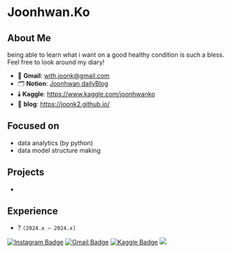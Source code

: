 # Joonhwan.Ko

## About Me
being able to learn what i want on a good healthy condition is such a bless. 
<br>
Feel free to look around my diary!
- 📧 **Gmail**: with.joonk@gmail.com
- 🗂 **Notion**: [Joonhwan dailyBlog](https://www.notion.so/joonk2/59190ba1b7fb4d5d86f486d08f242558?v=a4e397d7ac3848fa9588b284b61825df)
- 🕯️ **Kaggle**: https://www.kaggle.com/joonhwanko
- 💎 **blog**: https://joonk2.github.io/

## Focused on
- data analytics (by python)
- data model structure making

## Projects
-

## Experience
- ? `(2024.x ~ 2024.x)`


[![Instagram Badge](https://img.shields.io/badge/-Instagram-dd2a7b?style=flat-square&logo=instagram&logoColor=white&link=https://www.instagram.com/joonhwan10/)](https://www.instagram.com/joonhwan10/) 
[![Gmail Badge](https://img.shields.io/badge/-Gmail-d14836?style=flat-square&logo=Gmail&logoColor=white&link=mailto:iwbm312@gmail.com)](mailto:with.joonk@gmail.com)
[![Kaggle Badge](https://kaggle.com/static/images/open-in-kaggle.svg)](https://www.kaggle.com/joonhwanko)
<a href="https://www.notion.so/joonk2/59190ba1b7fb4d5d86f486d08f242558?v=a4e397d7ac3848fa9588b284b61825df"><img src="https://img.shields.io/badge/Notion-000000?style=flat&logo=Notion&logoColor=white"/></a>
